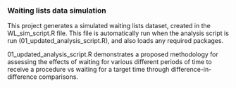 ### Waiting lists data simulation

This project generates a simulated waiting lists dataset, created in the WL_sim_script.R file. This file is automatically run when the analysis script is run (01_updated_analysis_script.R), and also loads any required packages. 

01_updated_analysis_script.R demonstrates a proposed methodology for assessing the effects of waiting for various different periods of time to receive a procedure vs waiting for a target time through difference-in-difference comparisons.  

